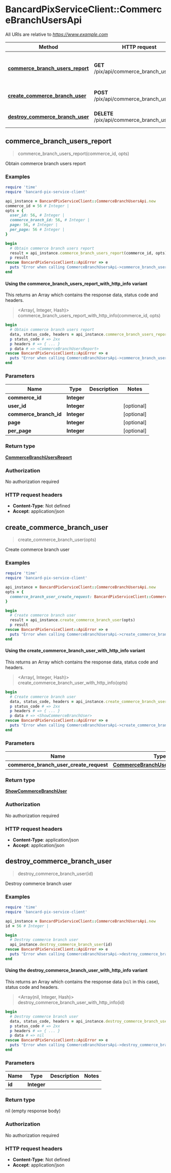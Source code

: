 # BancardPixServiceClient::CommerceBranchUsersApi

All URIs are relative to *https://www.example.com*

| Method | HTTP request | Description |
| ------ | ------------ | ----------- |
| [**commerce_branch_users_report**](CommerceBranchUsersApi.md#commerce_branch_users_report) | **GET** /pix/api/commerce_branch_users | Obtain commerce branch users report |
| [**create_commerce_branch_user**](CommerceBranchUsersApi.md#create_commerce_branch_user) | **POST** /pix/api/commerce_branch_users | Create commerce branch user |
| [**destroy_commerce_branch_user**](CommerceBranchUsersApi.md#destroy_commerce_branch_user) | **DELETE** /pix/api/commerce_branch_users/{id} | Destroy commerce branch user |


## commerce_branch_users_report

> <CommerceBranchUsersReport> commerce_branch_users_report(commerce_id, opts)

Obtain commerce branch users report

### Examples

```ruby
require 'time'
require 'bancard-pix-service-client'

api_instance = BancardPixServiceClient::CommerceBranchUsersApi.new
commerce_id = 56 # Integer | 
opts = {
  user_id: 56, # Integer | 
  commerce_branch_id: 56, # Integer | 
  page: 56, # Integer | 
  per_page: 56 # Integer | 
}

begin
  # Obtain commerce branch users report
  result = api_instance.commerce_branch_users_report(commerce_id, opts)
  p result
rescue BancardPixServiceClient::ApiError => e
  puts "Error when calling CommerceBranchUsersApi->commerce_branch_users_report: #{e}"
end
```

#### Using the commerce_branch_users_report_with_http_info variant

This returns an Array which contains the response data, status code and headers.

> <Array(<CommerceBranchUsersReport>, Integer, Hash)> commerce_branch_users_report_with_http_info(commerce_id, opts)

```ruby
begin
  # Obtain commerce branch users report
  data, status_code, headers = api_instance.commerce_branch_users_report_with_http_info(commerce_id, opts)
  p status_code # => 2xx
  p headers # => { ... }
  p data # => <CommerceBranchUsersReport>
rescue BancardPixServiceClient::ApiError => e
  puts "Error when calling CommerceBranchUsersApi->commerce_branch_users_report_with_http_info: #{e}"
end
```

### Parameters

| Name | Type | Description | Notes |
| ---- | ---- | ----------- | ----- |
| **commerce_id** | **Integer** |  |  |
| **user_id** | **Integer** |  | [optional] |
| **commerce_branch_id** | **Integer** |  | [optional] |
| **page** | **Integer** |  | [optional] |
| **per_page** | **Integer** |  | [optional] |

### Return type

[**CommerceBranchUsersReport**](CommerceBranchUsersReport.md)

### Authorization

No authorization required

### HTTP request headers

- **Content-Type**: Not defined
- **Accept**: application/json


## create_commerce_branch_user

> <ShowCommerceBranchUser> create_commerce_branch_user(opts)

Create commerce branch user

### Examples

```ruby
require 'time'
require 'bancard-pix-service-client'

api_instance = BancardPixServiceClient::CommerceBranchUsersApi.new
opts = {
  commerce_branch_user_create_request: BancardPixServiceClient::CommerceBranchUserCreateRequest.new({commerce_branch_user: BancardPixServiceClient::CommerceBranchUserCreateRequestCommerceBranchUser.new({user_id: 37, commerce_id: 37, commerce_branch_id: 37})}) # CommerceBranchUserCreateRequest | 
}

begin
  # Create commerce branch user
  result = api_instance.create_commerce_branch_user(opts)
  p result
rescue BancardPixServiceClient::ApiError => e
  puts "Error when calling CommerceBranchUsersApi->create_commerce_branch_user: #{e}"
end
```

#### Using the create_commerce_branch_user_with_http_info variant

This returns an Array which contains the response data, status code and headers.

> <Array(<ShowCommerceBranchUser>, Integer, Hash)> create_commerce_branch_user_with_http_info(opts)

```ruby
begin
  # Create commerce branch user
  data, status_code, headers = api_instance.create_commerce_branch_user_with_http_info(opts)
  p status_code # => 2xx
  p headers # => { ... }
  p data # => <ShowCommerceBranchUser>
rescue BancardPixServiceClient::ApiError => e
  puts "Error when calling CommerceBranchUsersApi->create_commerce_branch_user_with_http_info: #{e}"
end
```

### Parameters

| Name | Type | Description | Notes |
| ---- | ---- | ----------- | ----- |
| **commerce_branch_user_create_request** | [**CommerceBranchUserCreateRequest**](CommerceBranchUserCreateRequest.md) |  | [optional] |

### Return type

[**ShowCommerceBranchUser**](ShowCommerceBranchUser.md)

### Authorization

No authorization required

### HTTP request headers

- **Content-Type**: application/json
- **Accept**: application/json


## destroy_commerce_branch_user

> destroy_commerce_branch_user(id)

Destroy commerce branch user

### Examples

```ruby
require 'time'
require 'bancard-pix-service-client'

api_instance = BancardPixServiceClient::CommerceBranchUsersApi.new
id = 56 # Integer | 

begin
  # Destroy commerce branch user
  api_instance.destroy_commerce_branch_user(id)
rescue BancardPixServiceClient::ApiError => e
  puts "Error when calling CommerceBranchUsersApi->destroy_commerce_branch_user: #{e}"
end
```

#### Using the destroy_commerce_branch_user_with_http_info variant

This returns an Array which contains the response data (`nil` in this case), status code and headers.

> <Array(nil, Integer, Hash)> destroy_commerce_branch_user_with_http_info(id)

```ruby
begin
  # Destroy commerce branch user
  data, status_code, headers = api_instance.destroy_commerce_branch_user_with_http_info(id)
  p status_code # => 2xx
  p headers # => { ... }
  p data # => nil
rescue BancardPixServiceClient::ApiError => e
  puts "Error when calling CommerceBranchUsersApi->destroy_commerce_branch_user_with_http_info: #{e}"
end
```

### Parameters

| Name | Type | Description | Notes |
| ---- | ---- | ----------- | ----- |
| **id** | **Integer** |  |  |

### Return type

nil (empty response body)

### Authorization

No authorization required

### HTTP request headers

- **Content-Type**: Not defined
- **Accept**: application/json

